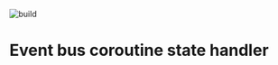 ![build](https://github.com/duyler/event-bus-coroutine/workflows/build/badge.svg)

# Event bus coroutine state handler
